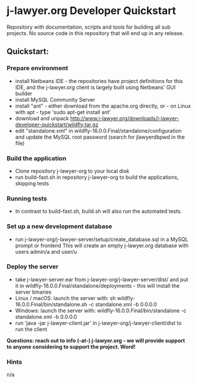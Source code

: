 # j-lawyer.org Developer Quickstart

Repository with documentation, scripts and tools for building all sub projects. No source code in this repository that will end up in any release.

## Quickstart: 
 
### Prepare environment

* install Netbeans IDE - the repositories have project definitions for this IDE, and the j-lawyer.org client is largely built using Netbeans' GUI builder
* install MySQL Community Server
* install "ant" - either download from the apache.org directly, or - on Linux with apt - type 'sudo apt-get install ant'
* download and unpack http://www.j-lawyer.org/downloads/j-lawyer-developer-quickstart/wildfly.tar.gz
* edit "standalone.xml" in wildfly-16.0.0.Final/standalone/configuration and update the MySQL root password (search for jlawyerdbpwd in the file)

### Build the application

* Clone repository j-lawyer-org to your local disk
* run build-fast.sh in repository j-lawyer-org to build the applications, skipping tests

### Running tests

* In contrast to build-fast.sh, build.sh will also run the automated tests.

### Set up a new development database

* run j-lawyer-org/j-lawyer-server/setup/create_database.sql in a MySQL prompt or frontend
This will create an empty j-lawyer.org database with users admin/a and user/u

### Deploy the server

* take j-lawyer-server.ear from j-lawyer-org/j-lawyer-server/dist/ and put it in wildfly-16.0.0.Final/standalone/deployments - this will install the server binaries
* Linux / macOS: launch the server with: sh wildfly-16.0.0.Final/bin/standalone.sh -c standalone.xml -b 0.0.0.0
* Windows: launch the server with: wildfly-16.0.0.Final/bin/standalone -c standalone.xml -b 0.0.0.0
* run 'java -jar j-lawyer-client.jar' in j-lawyer-org/j-lawyer-client/dist to run the client

**Questions: reach out to info (-at-) j-lawyer.org - we will provide support to anyone considering to support the project. Word!** 

### Hints

n/a